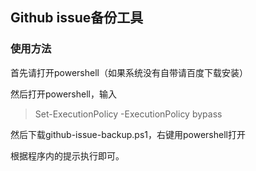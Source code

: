 ##  Github issue备份工具
### 使用方法

首先请打开powershell（如果系统没有自带请百度下载安装）

然后打开powershell，输入

>Set-ExecutionPolicy -ExecutionPolicy bypass

然后下载github-issue-backup.ps1，右键用powershell打开

根据程序内的提示执行即可。
